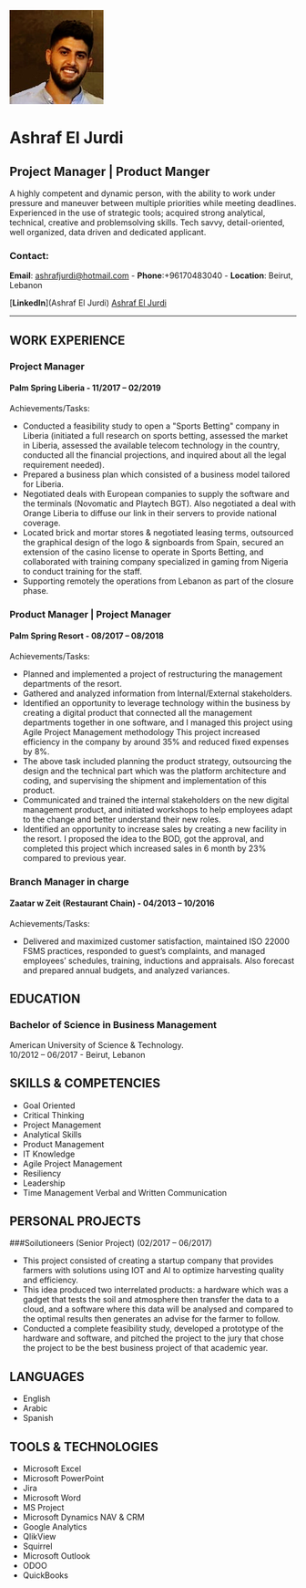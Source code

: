 ![Image](https://github.com/AshrafJurdi/Submissions/blob/master/0.jpg "Profile Picture")

Ashraf El Jurdi
=======

## Project Manager | Product Manger                                                                                            

A highly competent and dynamic person, with the
ability to work under pressure and maneuver between
multiple priorities while meeting deadlines.
Experienced in the use of strategic tools; acquired
strong analytical, technical, creative and problemsolving
skills. Tech savvy, detail-oriented, well
organized, data driven and dedicated applicant.  
### Contact:
**Email**: ashrafjurdi@hotmail.com - 
**Phone**:+96170483040 - 
**Location**: Beirut, Lebanon

[**LinkedIn**](Ashraf El Jurdi) [Ashraf El Jurdi](www.linkedin.com/in/ashraf-el-jurdi-239137146)

---

## WORK EXPERIENCE
### Project Manager
#### Palm Spring Liberia - 11/2017 – 02/2019
Achievements/Tasks:

  * Conducted a feasibility study to open a "Sports Betting" company in Liberia
(initiated a full research on sports betting, assessed the market in Liberia,
assessed the available telecom technology in the country, conducted all the
financial projections, and inquired about all the legal requirement needed).
  * Prepared a business plan which consisted of a business model tailored for
Liberia.
  * Negotiated deals with European companies to supply the software and the
terminals (Novomatic and Playtech BGT). Also negotiated a deal with Orange
Liberia to diffuse our link in their servers to provide national coverage.
  * Located brick and mortar stores & negotiated leasing terms, outsourced the
graphical design of the logo & signboards from Spain, secured an extension of
the casino license to operate in Sports Betting, and collaborated with training
company specialized in gaming from Nigeria to conduct training for the staff.
  * Supporting remotely the operations from Lebanon as part of the closure phase.

### Product Manager | Project Manager
#### Palm Spring Resort - 08/2017 – 08/2018
Achievements/Tasks:

  * Planned and implemented a project of restructuring the management
departments of the resort.
  * Gathered and analyzed information from Internal/External stakeholders.
  * Identified an opportunity to leverage technology within the business by creating
a digital product that connected all the management departments together in
one software, and I managed this project using Agile Project Management
methodology This project increased efficiency in the company by around 35%
and reduced fixed expenses by 8%.
  * The above task included planning the product strategy, outsourcing the design
and the technical part which was the platform architecture and coding, and
supervising the shipment and implementation of this product.
  * Communicated and trained the internal stakeholders on the new digital
management product, and initiated workshops to help employees adapt to the
change and better understand their new roles.
  * Identified an opportunity to increase sales by creating a new facility in the resort.
I proposed the idea to the BOD, got the approval, and completed this project
which increased sales in 6 month by 23% compared to previous year.

### Branch Manager in charge
#### Zaatar w Zeit (Restaurant Chain) - 04/2013 – 10/2016
Achievements/Tasks:

  * Delivered and maximized customer satisfaction, maintained ISO 22000 FSMS
practices, responded to guest’s complaints, and managed employees’ schedules,
training, inductions and appraisals. Also forecast and prepared annual budgets,
and analyzed variances.

## EDUCATION
### Bachelor of Science in Business Management
American University of Science & Technology.                                                                                      
10/2012 – 06/2017    -    Beirut, Lebanon

## SKILLS & COMPETENCIES
* Goal Oriented 
* Critical Thinking
* Project Management 
* Analytical Skills
* Product Management 
* IT Knowledge
* Agile Project Management 
* Resiliency
* Leadership 
* Time Management
Verbal and Written Communication

## PERSONAL PROJECTS
###Soilutioneers (Senior Project)
(02/2017 – 06/2017)
* This project consisted of creating a startup company that
provides farmers with solutions using IOT and AI to optimize
harvesting quality and efficiency.
* This idea produced two interrelated products: a hardware
which was a gadget that tests the soil and atmosphere then
transfer the data to a cloud, and a software where this data
will be analysed and compared to the optimal results then
generates an advise for the farmer to follow.
* Conducted a complete feasibility study, developed a
prototype of the hardware and software, and pitched the
project to the jury that chose the project to be the best
business project of that academic year.

## LANGUAGES
* English
* Arabic
* Spanish

## TOOLS & TECHNOLOGIES
* Microsoft Excel 
* Microsoft PowerPoint
* Jira 
* Microsoft Word 
* MS Project
* Microsoft Dynamics NAV & CRM
* Google Analytics 
* QlikView 
* Squirrel
* Microsoft Outlook 
* ODOO 
* QuickBooks

